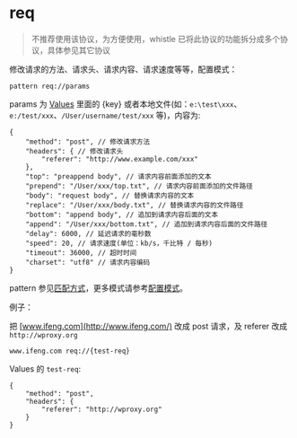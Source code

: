 # req

> 不推荐使用该协议，为方便使用，whistle 已将此协议的功能拆分成多个协议，具体参见其它协议

修改请求的方法、请求头、请求内容、请求速度等等，配置模式：

	pattern req://params

params 为 [Values](http://local.whistlejs.com/#values) 里面的 {key} 或者本地文件(如：`e:\test\xxx`、`e:/test/xxx`、`/User/username/test/xxx` 等)，内容为:

	{
	    "method": "post", // 修改请求方法
	    "headers": { // 修改请求头
	        "referer": "http://www.example.com/xxx"
	    },
	    "top": "preappend body", // 请求内容前面添加的文本
	    "prepend": "/User/xxx/top.txt", // 请求内容前面添加的文件路径
	    "body": "request body", // 替换请求内容的文本
	    "replace": "/User/xxx/body.txt", // 替换请求内容的文件路径
	    "bottom": "append body", // 追加到请求内容后面的文本
	    "append": "/User/xxx/bottom.txt", // 追加到请求内容后面的文件路径
	    "delay": 6000, // 延迟请求的毫秒数
	    "speed": 20, // 请求速度(单位：kb/s，千比特 / 每秒)
	    "timeout": 36000, // 超时时间
	    "charset": "utf8" // 请求内容编码
	}

pattern 参见[匹配方式](#pattern)，更多模式请参考[配置模式](#mode)。

例子：

把 [www.ifeng.com](http://www.ifeng.com/) 改成 post 请求，及 referer 改成 `http://wproxy.org`

	www.ifeng.com req://{test-req}

Values 的 `test-req`:

	{
	    "method": "post",
	    "headers": {
	        "referer": "http://wproxy.org"
	    }
    }
